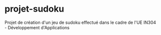 # projet-sudoku
Projet de création d'un jeu de sudoku effectué dans le cadre de l'UE IN304 - Développement d'Applications
